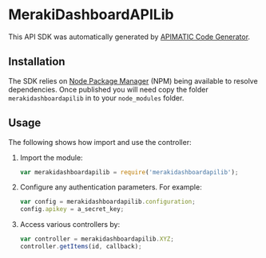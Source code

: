 # MerakiDashboardAPILib

This API SDK was automatically generated by [APIMATIC Code Generator](https://apimatic.io/).

## Installation

The SDK relies on [Node Package Manager](https://www.npmjs.com/) (NPM) being available to resolve dependencies.
Once published you will need copy the folder `merakidashboardapilib` in to your `node_modules` folder.

## Usage

The following shows how import and use the controller:

1. Import the module:

    ```js
    var merakidashboardapilib = require('merakidashboardapilib');
    ```

2. Configure any authentication parameters. For example:

    ```js
    var config = merakidashboardapilib.configuration;
    config.apikey = a_secret_key;
    ```

3. Access various controllers by:

    ```js
    var controller = merakidashboardapilib.XYZ;
    controller.getItems(id, callback);
    ```
